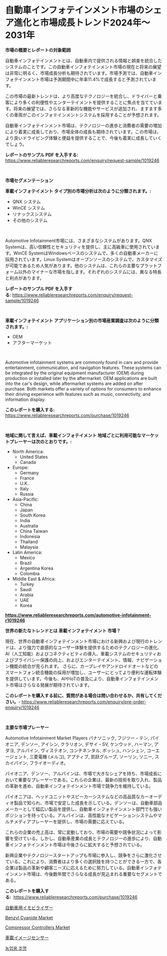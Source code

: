 <p><h1>自動車インフォテインメント市場のシェア進化と市場成長トレンド2024年〜2031年</h1></p><p><strong>市場の概要とレポートの対象範囲</strong></p>
<p><p>自動車インフォテインメントとは、自動車内で提供される情報と娯楽を統合したシステムのことです。この自動車インフォテインメント市場の現在と将来の展望は非常に明るく、市場成長分析も期待されています。市場予測では、自動車インフォテインメント市場は予測期間中に年率11.4%で成長すると予測されています。</p><p>この市場の最新トレンドは、より高度なテクノロジーを統合し、ドライバーと乗客により多くの利便性やエンターテイメントを提供することに焦点を当てています。将来の展望では、さらなる革新的な機能やサービスが追加され、ますます多くの車両がこのインフォテインメントシステムを採用することが予想されます。</p><p>自動車インフォテインメント市場は、テクノロジーの進歩と消費者の需要の増加により着実に成長しており、市場全体の成長も期待されています。この市場は、より良いドライビング体験と便益を提供することで、今後も着実に成長していくでしょう。</p></p>
<p><strong>レポートのサンプル PDF を入手する:</strong> <a href="https://www.reliableresearchreports.com/enquiry/request-sample/1019246">https://www.reliableresearchreports.com/enquiry/request-sample/1019246</a></p>
<p>&nbsp;</p>
<p><strong>市場セグメンテーション</strong></p>
<p><strong>車載インフォテイメント タイプ別の市場分析は次のように分類されます。:</strong></p>
<p><ul><li>QNX システム</li><li>WinCE システム</li><li>リナックスシステム</li><li>その他のシステム</li></ul></p>
<p>&nbsp;</p>
<p><p>Automotive Infotainment市場には、さまざまなシステムがあります。QNX Systemは、高い信頼性とセキュリティを提供し、主に高級車に使用されています。WinCE SystemはWindowsベースのシステムで、多くの自動車メーカーに採用されています。Linux Systemはオープンソースのシステムで、カスタマイズが可能であるため人気があります。他のシステムは、これらの主要なプラットフォーム以外のマイナーな市場を指します。それぞれのシステムには、異なる特長と利点があります。</p></p>
<p><strong>レポートのサンプル PDF を入手する:</strong>&nbsp;<a href="https://www.reliableresearchreports.com/enquiry/request-sample/1019246">https://www.reliableresearchreports.com/enquiry/request-sample/1019246</a></p>
<p>&nbsp;</p>
<p><strong> 車載インフォテイメント アプリケーション別の市場産業調査は次のように分類されます。:</strong></p>
<p><ul><li>OEM</li><li>アフターマーケット</li></ul></p>
<p>&nbsp;</p>
<p><p>Automotive infotainment systems are commonly found in cars and provide entertainment, communication, and navigation features. These systems can be integrated by the original equipment manufacturer (OEM) during production or installed later by the aftermarket. OEM applications are built into the car's design, while aftermarket systems are added on after purchase. Both markets offer a variety of options for consumers to enhance their driving experience with features such as music, connectivity, and information display.</p></p>
<p><strong>このレポートを購入する:</strong>&nbsp; <a href="https://www.reliableresearchreports.com/purchase/1019246">https://www.reliableresearchreports.com/purchase/1019246</a></p>
<p>&nbsp;</p>
<p><strong>地域に関して言えば、車載インフォテイメント 地域ごとに利用可能なマーケットプレーヤーは次のとおりです。:</strong></p>
<p><ul>
    <li>
        North America:
        <ul>
            <li>United States</li>
            <li>Canada</li>
        </ul>
    </li>
    <li>
        Europe:
        <ul>
            <li>Germany</li>
            <li>France</li>
            <li>U.K.</li>
            <li>Italy</li>
            <li>Russia</li>
        </ul>
    </li>
    <li>
        Asia-Pacific:
        <ul>
            <li>China</li>
            <li>Japan</li>
            <li>South Korea</li>
            <li>India</li>
            <li>Australia</li>
            <li>China Taiwan</li>
            <li>Indonesia</li>
            <li>Thailand</li>
            <li>Malaysia</li>
        </ul>
    </li>
    <li>
        Latin America:
        <ul>
            <li>Mexico</li>
            <li>Brazil</li>
            <li>Argentina Korea</li>
            <li>Colombia</li>
        </ul>
    </li>
    <li>
        Middle East & Africa:
        <ul>
            <li>Turkey</li>
            <li>Saudi</li>
            <li>Arabia</li>
            <li>UAE</li>
            <li>Korea</li>
        </ul>
    </li>
    </ul></p>
<p><strong><a href="https://www.reliableresearchreports.com/automotive-infotainment-r1019246">https://www.reliableresearchreports.com/automotive-infotainment-r1019246</a></strong>&nbsp;</p>
<p><strong>世界の新たなトレンドとは 車載インフォテイメント 市場？</strong></p>
<p><p>現在、世界の自動車インフォテインメント市場における新興および現行のトレンドは、より強力で直感的なユーザー体験を提供するためのテクノロジーの進化、AI（人工知能）およびコネクティビティの導入、車載システムのセキュリティおよびプライバシー保護の向上、およびエンターテイメント、情報、ナビゲーション機能の統合が見られます。 さらに、カープレイやアンドロイドオートなどのスマートフォン統合機能の採用が増加し、ユーザーにとってより便利な運転体験を提供しています。今後も、AIやIoTの普及により、自動車インフォテインメント市場はさらなる発展が期待されています。</p></p>
<p><strong>このレポートを購入する前に、質問がある場合は問い合わせるか、共有してください。</strong>- <a href="https://www.reliableresearchreports.com/enquiry/pre-order-enquiry/1019246">https://www.reliableresearchreports.com/enquiry/pre-order-enquiry/1019246</a></p>
<p>&nbsp;</p>
<p><strong>主要な市場プレーヤー</strong></p>
<p><p>Automotive Infotainment Market Players パナソニック, フジツー・テン, パイオニア, デンソー, アイシン, クラリオン, デサイ・SV, ケンウッド, ハーマン, アダヨ, アルパイン, ヴィステオン, コンチネンタル, ボッシュ, ハンシェン, コーエージェント, 三菱電機 (メルコ), アプティブ, 凯跃グループ, ソーリン, ソニー, スカイパイン, フライオーディオ。</p><p>パイオニア、デンソー、アルパインは、市場で大きなシェアを持ち、市場成長において重要なプレーヤーである。これらの企業は、最新の技術を取り入れ、製品の革新を進め、自動車インフォテインメント市場で競争力を維持している。</p><p>パイオニアは、ヘッドユニットやスピーカーシステムなどの高品質なカーオーディオ製品で知られ、市場で安定した成長を示している。デンソーは、自動車部品メーカーとして幅広い製品を提供し、自動車インフォテインメント部門でも強いポジションを持っている。アルパインは、高性能なナビゲーションシステムやマルチメディアプレーヤーを提供し、市場の需要に応えている。</p><p>これらの企業の売上高は、常に変動しており、市場の需要や競争状況によって影響を受けている。しかし、自動車産業の成長とテクノロジーの進歩により、自動車インフォテインメント市場は今後さらに拡大すると予想されている。</p><p>新興企業やテクノロジースタートアップも市場に参入し、競争をさらに激化させている。これにより、消費者はより多くの選択肢を持つことができる一方で、各企業は製品の革新や顧客ニーズに応えるために努力している。自動車インフォテインメント市場は、今後数年間でさらなる成長が見込まれる重要なセグメントである。</p></p>
<p><strong>このレポートを購入する:</strong>&nbsp;&nbsp;<a href="https://www.reliableresearchreports.com/purchase/1019246">https://www.reliableresearchreports.com/purchase/1019246</a></p>
<p><p><a href="https://github.com/AaronVargas43/Market-Research-Report-List-1/blob/main/706900922458.md">自動車用イモビライザー</a></p><p><a href="https://issuu.com/reportprime-2/docs/benzyl-cyanide-market-size-2030.pptx">Benzyl Cyanide Market</a></p><p><a href="https://github.com/gdfhhhj/Market-Research-Report-List-4/blob/main/compressor-controllers-market.md">Compressor Controllers Market</a></p><p><a href="https://github.com/oqoeusbvpadwjs08/Market-Research-Report-List-1/blob/main/219865422457.md">車載イメージセンサー</a></p><p><a href="https://github.com/Howaoole34545/Market-Research-Report-List-1/blob/main/649472020489.md">농업용 조명</a></p></p>